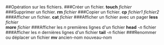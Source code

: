 ##Opération sur les fichiers.
###Créer un fichier.
**touch** *fichier*
###Supprimer un fichier.
**rm** *fichier*
###Copier un fichier.
**cp** *fichier1* *fichier2*
###Afficher un fichier.
**cat** *fichier*
###Afficher un fichier avec un pager
**less** *fichier*  
**more** *fichier*
###Afficher les *n* premières lignes d'un fichier
**head** *-n* fichier
###Afficher les *n* dernières lignes d'un fichier
**tail** *-n* fichier
###Renommer ou déplacer un fichier
**mv** ancien-nom nouveau-nom